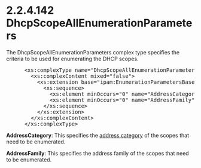 <html dir="LTR" xmlns:mshelp="http://msdn.microsoft.com/mshelp" xmlns:ddue="http://ddue.schemas.microsoft.com/authoring/2003/5" xmlns:xlink="http://www.w3.org/1999/xlink" xmlns:tool="http://www.microsoft.com/tooltip">
 <body>
 <div id="header">
 <h1 class="heading">2.2.4.142 DhcpScopeAllEnumerationParameters</h1>
 </div>
 <div id="mainSection">
 <div id="mainBody">
 <div id="allHistory" class="saveHistory"></div>
 <div id="sectionSection0" class="section" name="collapseableSection">
 

<p>The DhcpScopeAllEnumerationParameters complex type specifies
the criteria to be used for enumerating the DHCP scopes.</p>

<dl>
<dd>
<div><pre> &lt;xs:complexType name=&quot;DhcpScopeAllEnumerationParameters&quot;&gt;
   &lt;xs:complexContent mixed=&quot;false&quot;&gt;
     &lt;xs:extension base=&quot;ipam:EnumerationParametersBase&quot;&gt;
       &lt;xs:sequence&gt;
         &lt;xs:element minOccurs=&quot;0&quot; name=&quot;AddressCategory&quot; nillable=&quot;true&quot; type=&quot;ipam:AddressCategory&quot; /&gt;
         &lt;xs:element minOccurs=&quot;0&quot; name=&quot;AddressFamily&quot; type=&quot;syssock:AddressFamily&quot; /&gt;
       &lt;/xs:sequence&gt;
     &lt;/xs:extension&gt;
   &lt;/xs:complexContent&gt;
 &lt;/xs:complexType&gt;
</pre></div>
</dd></dl>

<p><b>AddressCategory</b>: This specifies the <a href="21b4a631-8f28-420f-822f-c5f879d5046e.md#gt_f095732f-d1a1-408a-91e1-60ecad397142">address category</a> of the
scopes that need to be enumerated.</p>

<p><b>AddressFamily</b>: This specifies the address
family of the scopes that need to be enumerated.</p>


 </div>
 </div>
 </div>
 </body>
</html>
